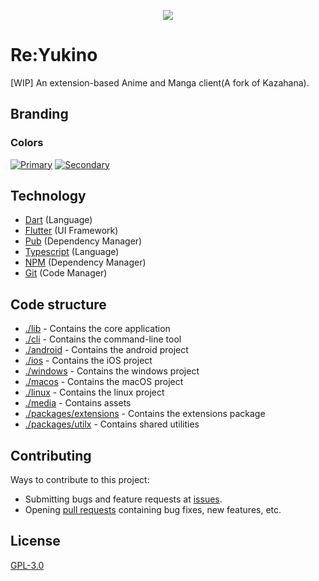 <p align="center">
    <img src="https://github.com/yukino-org/media/blob/main/images/subbanners/gh-kazahana-banner.png?raw=true">
</p>

# Re:Yukino

[WIP] An extension-based Anime and Manga client(A fork of Kazahana).

## Branding

### Colors

[![Primary](https://img.shields.io/badge/Primary-%236366F1-white.svg?style=flat&color=6366F1)](https://img.shields.io/badge/Indigo-%236366F1-white.svg?color=6366F1) [![Secondary](https://img.shields.io/badge/Secondary-%2318181b-white.svg?style=flat&color=18181b)](https://img.shields.io/badge/Indigo-%236366F1-white.svg?color=6366F1)

## Technology

-   [Dart](https://dart.dev/) (Language)
-   [Flutter](https://flutter.dev/) (UI Framework)
-   [Pub](https://pub.dev/) (Dependency Manager)
-   [Typescript](https://typescriptlang.org/) (Language)
-   [NPM](https://npmjs.com/) (Dependency Manager)
-   [Git](https://git-scm.com/) (Code Manager)

## Code structure

-   [./lib](./lib) - Contains the core application
-   [./cli](./cli) - Contains the command-line tool
-   [./android](./android) - Contains the android project
-   [./ios](./ios) - Contains the iOS project
-   [./windows](./windows) - Contains the windows project
-   [./macos](./macos) - Contains the macOS project
-   [./linux](./linux) - Contains the linux project
-   [./media](./media) - Contains assets
-   [./packages/extensions](./packages/extensions) - Contains the extensions package
-   [./packages/utilx](./packages/utilx) - Contains shared utilities

## Contributing

Ways to contribute to this project:

-   Submitting bugs and feature requests at [issues](https://github.com/poseidon444/Re-Yukino/issues).
-   Opening [pull requests](https://github.com/poseidon444/Re-Yukino/pulls) containing bug fixes, new features, etc.

## License

[GPL-3.0](./LICENSE)
